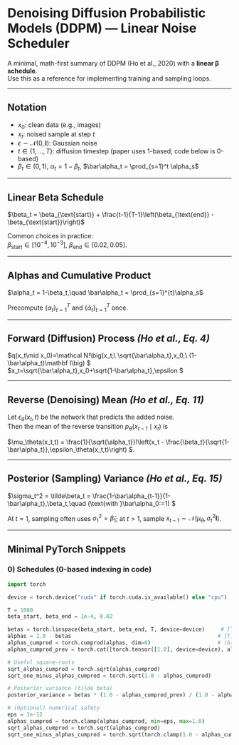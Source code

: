 # Denoising Diffusion Probabilistic Models (DDPM) — Linear Noise Scheduler

A minimal, math-first summary of DDPM (Ho et al., 2020) with a **linear β schedule**.  
Use this as a reference for implementing training and sampling loops.

---

## Notation

- $x_0$: clean data (e.g., images)  
- $x_t$: noised sample at step $t$  
- $\epsilon \sim \mathcal N(0,\mathbf I)$: Gaussian noise  
- $t \in \{1,\dots,T\}$: diffusion timestep (paper uses 1-based; code below is 0-based)  
- $\beta_t \in (0,1)$, $\alpha_t = 1-\beta_t$, $\bar\alpha_t = \prod_{s=1}^t \alpha_s$

---

## Linear Beta Schedule

$\beta_t = \beta_{\text{start}} + \frac{t-1}{T-1}\left(\beta_{\text{end}} - \beta_{\text{start}}\right)$

Common choices in practice:  
$\beta_{\text{start}}\in[10^{-4},10^{-3}]$, $\beta_{\text{end}}\in[0.02,0.05]$.

---

## Alphas and Cumulative Product

$\alpha_t = 1-\beta_t,\quad \bar\alpha_t = \prod_{s=1}^{t}\alpha_s$

Precompute $\{\alpha_t\}_{t=1}^T$ and $\{\bar\alpha_t\}_{t=1}^T$ once.

---

## Forward (Diffusion) Process *(Ho et al., Eq. 4)*

$q(x_t\mid x_0)=\mathcal N\!\big(x_t;\ \sqrt{\bar\alpha_t}\,x_0,\ (1-\bar\alpha_t)\mathbf I\big) $  
$x_t=\sqrt{\bar\alpha_t}\,x_0+\sqrt{1-\bar\alpha_t}\,\epsilon $

---

## Reverse (Denoising) Mean *(Ho et al., Eq. 11)*

Let $\epsilon_\theta(x_t,t)$ be the network that predicts the added noise.  
Then the mean of the reverse transition $p_\theta(x_{t-1}\mid x_t)$ is

$\mu_\theta(x_t,t) = \frac{1}{\sqrt{\alpha_t}}\!\left(x_t - \frac{\beta_t}{\sqrt{1-\bar\alpha_t}}\,\epsilon_\theta(x_t,t)\right) $.

---

## Posterior (Sampling) Variance *(Ho et al., Eq. 15)*

$\sigma_t^2 = \tilde\beta_t = \frac{1-\bar\alpha_{t-1}}{1-\bar\alpha_t}\,\beta_t,\quad (\text{with }\bar\alpha_0:=1) $

At $t=1$, sampling often uses $\sigma_1^2=\tilde\beta_1$; at $t>1$, sample
$x_{t-1}\sim\mathcal N(\mu_\theta,\sigma_t^2\mathbf I)$.

---

## Minimal PyTorch Snippets

### 0) Schedules (0-based indexing in code)

```python
import torch

device = torch.device("cuda" if torch.cuda.is_available() else "cpu")

T = 1000
beta_start, beta_end = 1e-4, 0.02

betas = torch.linspace(beta_start, beta_end, T, device=device)     # [T]
alphas = 1.0 - betas                                              # [T]
alphas_cumprod = torch.cumprod(alphas, dim=0)                     # \bar{α}_t
alphas_cumprod_prev = torch.cat([torch.tensor([1.0], device=device), alphas_cumprod[:-1]])

# Useful square-roots
sqrt_alphas_cumprod = torch.sqrt(alphas_cumprod)
sqrt_one_minus_alphas_cumprod = torch.sqrt(1.0 - alphas_cumprod)

# Posterior variance (tilde beta)
posterior_variance = betas * (1.0 - alphas_cumprod_prev) / (1.0 - alphas_cumprod)

# (Optional) numerical safety
eps = 1e-12
alphas_cumprod = torch.clamp(alphas_cumprod, min=eps, max=1.0)
sqrt_alphas_cumprod = torch.sqrt(alphas_cumprod)
sqrt_one_minus_alphas_cumprod = torch.sqrt(torch.clamp(1.0 - alphas_cumprod, min=eps))
